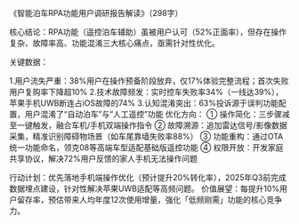 《智能泊车RPA功能用户调研报告解读》（298字）

核心结论：RPA功能（遥控泊车辅助）虽被用户认可（52%正面率），但存在操作复杂、故障率高、功能混淆三大核心痛点，亟需针对性优化。

关键数据：

1.用户流失严重：38%用户在操作预备阶段放弃，仅17%体验完整流程；首次失败用户复购率下降超10%
2.技术故障频发：实时控车失败率34%（一线达39%），苹果手机UWB断连占iOS故障的74%
3.认知混淆突出：63%投诉源于误判功能配置，用户混淆了“自动泊车”与“人工遥控”功能
优化方向：
① 操作简化：三步骤减至一键触发，融合车机/手机双端操作指令
② 故障溯源：追加雷达信号/影像数据采集，精准识别障碍物场景（如车尾靠墙失败率88%）
③ 功能重构：通过OTA统一功能命名，领克08等高端车型适配基础版遥控功能
④ 权限开放：开发家庭共享协议，解决72%用户反馈的家人手机无法操作问题

行动计划：优先落地手机端操作优化（预计提升20%转化率），2025年Q3前完成数据埋点建设，针对性解决苹果UWB适配等高频问题。
价值展望：每提升10%用户留存率，预估带来人均年度12次使用增量，强化「低频刚需」功能的核心竞争力。
